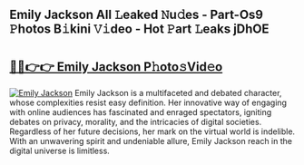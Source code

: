 ## Emily Jackson All 𝙻eaked 𝙽u𝚍es - Part-Os9 𝙿hotos B𝚒kini 𝚅𝚒deo - Hot 𝙿art 𝙻eaks jDhOE

# <h2><a href="http://ld5qeh.urlbe.top/?page=Emily+Jackson">🔗🔗👉👉 Emily Jackson P𝚑oto𝚜Vid𝚎o</a></h2>

[![Emily Jackson](https://i.imgur.com/eBuTRDB.gif)](http://ld5qeh.urlbe.top/?page=Emily+Jackson)
Emily Jackson is a multifaceted and debated character, whose complexities resist easy definition. Her innovative way of engaging with online audiences has fascinated and enraged spectators, igniting debates on privacy, morality, and the intricacies of digital societies. Regardless of her future decisions, her mark on the virtual world is indelible. With an unwavering spirit and undeniable allure, Emily Jackson reach in the digital universe is limitless.
